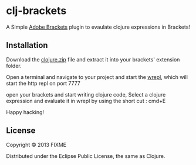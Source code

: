 clj-brackets
============
A Simple [Adobe Brackets](https://github.com/adobe/brackets) plugin to evaulate clojure expressions in Brackets! 

## Installation
Download the [clojure.zip](https://github.com/yehohanan7/clj-brackets/blob/master/download/clojure.zip) file and extract it into your brackets' extension folder. 

Open a terminal and navigate to your project and start the [wrepl](https://github.com/yehohanan7/wrepl), which will start the http repl on port 7777

open your brackets and start writing clojure code, Select a clojure expression and evaluate it in wrepl by using the short cut : cmd+E

Happy hacking!


## License

Copyright © 2013 FIXME

Distributed under the Eclipse Public License, the same as Clojure.
